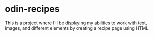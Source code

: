 # odin-recipes

This is a project where I'll be displaying my abilities to work with text, images, and different elements by creating a recipe page using HTML.
